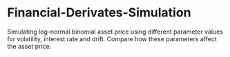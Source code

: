 # Financial-Derivates-Simulation

Simulating log-normal binomial asset price using different parameter values for volatility, interest rate and drift. Compare how these parameters affect the asset price. 

